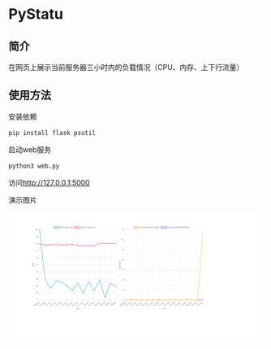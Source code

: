 # PyStatu

## 简介

在网页上展示当前服务器三小时内的负载情况（CPU、内存、上下行流量）

## 使用方法

安装依赖

```bash
pip install flask psutil
```

启动web服务

```bash
python3 web.py
```

访问<http://127.0.0.1:5000>

演示图片

![演示](image.png)
